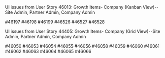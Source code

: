 UI issues from User Story 46013: Growth Items- Company (Kanban View)--Site Admin, Partner Admin, Company Admin

#46197
#46198
#46199
#46526
#46527
#46528

UI issues from User Story 44405: Growth Items- Company (Grid View)--Site Admin, Partner Admin, Company Admin

#46050
#46053
#46054
#46055
#46056
#46058
#46059
#46060
#46061
#46062
#46063
#46064
#46065
#46066